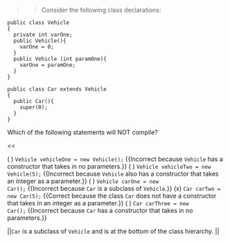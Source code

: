 >>Consider the following class declarations:
<pre><code class="java language-java">public class Vehicle
{
  private int varOne;
  public Vehicle(){ 
    varOne = 0; 
  }
  public Vehicle (int paramOne){ 
    varOne = paramOne; 
  }
}
</code></pre>
<pre><code class="java language-java">public class Car extends Vehicle
{
  public Car(){ 
    super(0); 
  }
}
</code></pre>
<p>Which of the following statements will NOT compile?</p><<

( ) <code>Vehicle vehicleOne = new Vehicle();</code> {{Incorrect because <code>Vehicle</code> has a constructor that takes in no parameters.}}
( ) <code>Vehicle vehicleTwo = new Vehicle(5);</code> {{Incorrect because <code>Vehicle</code> also has a constructor that takes an integer as a parameter.}}
( ) <code>Vehicle carOne = new Car();</code> {{Incorrect because <code>Car</code> is a subclass of <code>Vehicle</code>.}}
(x) <code>Car carTwo = new Car(5);</code> {{Correct because the class <code>Car</code> does not have a constructor that takes in an integer as a parameter.}}
( ) <code>Car carThree = new Car();</code> {{Incorrect because <code>Car</code> has a constructor that takes in no parameters.}}

||<code>Car</code> is a subclass of <code>Vehicle</code> and is at the bottom of the class hierarchy. ||
